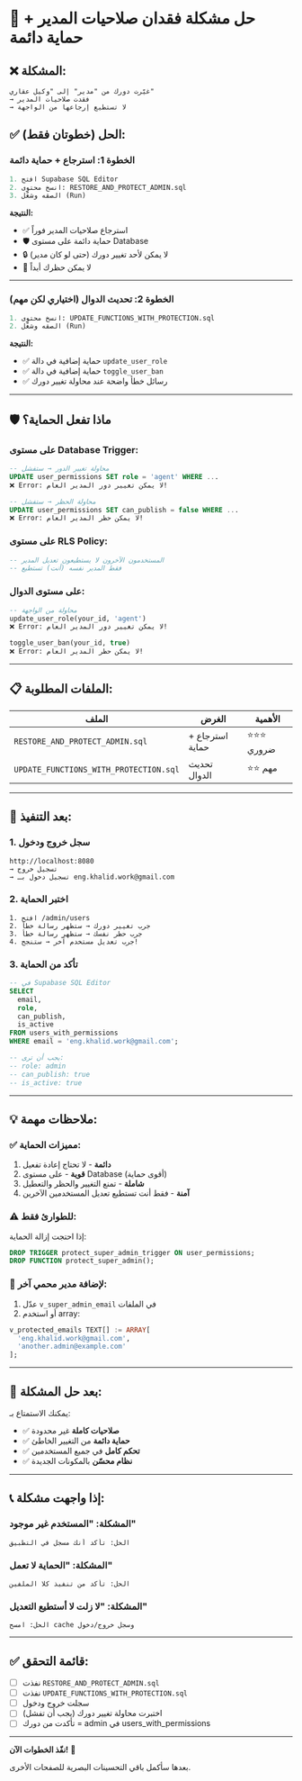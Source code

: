 # 🚨 حل مشكلة فقدان صلاحيات المدير + حماية دائمة

## ❌ المشكلة:
```
غيّرت دورك من "مدير" إلى "وكيل عقاري"
→ فقدت صلاحيات المدير
→ لا تستطيع إرجاعها من الواجهة
```

## ✅ الحل (خطوتان فقط):

### الخطوة 1: استرجاع + حماية دائمة
```sql
1. افتح Supabase SQL Editor
2. انسخ محتوى: RESTORE_AND_PROTECT_ADMIN.sql
3. الصقه وشغّل (Run)
```

**النتيجة:**
- ✅ استرجاع صلاحيات المدير فوراً
- 🛡️ حماية دائمة على مستوى Database
- 🔒 لا يمكن لأحد تغيير دورك (حتى لو كان مدير)
- 🚫 لا يمكن حظرك أبداً

---

### الخطوة 2: تحديث الدوال (اختياري لكن مهم)
```sql
1. انسخ محتوى: UPDATE_FUNCTIONS_WITH_PROTECTION.sql
2. الصقه وشغّل (Run)
```

**النتيجة:**
- ✅ حماية إضافية في دالة `update_user_role`
- ✅ حماية إضافية في دالة `toggle_user_ban`
- ✅ رسائل خطأ واضحة عند محاولة تغيير دورك

---

## 🛡️ ماذا تفعل الحماية؟

### على مستوى Database Trigger:
```sql
-- محاولة تغيير الدور → ستفشل
UPDATE user_permissions SET role = 'agent' WHERE ...
❌ Error: لا يمكن تغيير دور المدير العام!

-- محاولة الحظر → ستفشل  
UPDATE user_permissions SET can_publish = false WHERE ...
❌ Error: لا يمكن حظر المدير العام!
```

### على مستوى RLS Policy:
```sql
-- المستخدمون الآخرون لا يستطيعون تعديل المدير
-- فقط المدير نفسه (أنت) تستطيع
```

### على مستوى الدوال:
```sql
-- محاولة من الواجهة
update_user_role(your_id, 'agent')
❌ Error: لا يمكن تغيير دور المدير العام!

toggle_user_ban(your_id, true)
❌ Error: لا يمكن حظر المدير العام!
```

---

## 📋 الملفات المطلوبة:

| الملف | الغرض | الأهمية |
|------|-------|---------|
| `RESTORE_AND_PROTECT_ADMIN.sql` | استرجاع + حماية | ⭐⭐⭐ ضروري |
| `UPDATE_FUNCTIONS_WITH_PROTECTION.sql` | تحديث الدوال | ⭐⭐ مهم |

---

## 🎯 بعد التنفيذ:

### 1. سجل خروج ودخول
```
http://localhost:8080
→ تسجيل خروج
→ تسجيل دخول بـ eng.khalid.work@gmail.com
```

### 2. اختبر الحماية
```
1. افتح /admin/users
2. جرب تغيير دورك → ستظهر رسالة خطأ
3. جرب حظر نفسك → ستظهر رسالة خطأ
4. جرب تعديل مستخدم آخر → ستنجح!
```

### 3. تأكد من الحماية
```sql
-- في Supabase SQL Editor
SELECT 
  email,
  role,
  can_publish,
  is_active
FROM users_with_permissions
WHERE email = 'eng.khalid.work@gmail.com';

-- يجب أن ترى:
-- role: admin
-- can_publish: true
-- is_active: true
```

---

## 💡 ملاحظات مهمة:

### ✅ مميزات الحماية:
1. **دائمة** - لا تحتاج إعادة تفعيل
2. **قوية** - على مستوى Database (أقوى حماية)
3. **شاملة** - تمنع التغيير والحظر والتعطيل
4. **آمنة** - فقط أنت تستطيع تعديل المستخدمين الآخرين

### ⚠️ للطوارئ فقط:
إذا احتجت إزالة الحماية:
```sql
DROP TRIGGER protect_super_admin_trigger ON user_permissions;
DROP FUNCTION protect_super_admin();
```

### 🔧 لإضافة مدير محمي آخر:
1. عدّل `v_super_admin_email` في الملفات
2. أو استخدم array:
```sql
v_protected_emails TEXT[] := ARRAY[
  'eng.khalid.work@gmail.com',
  'another.admin@example.com'
];
```

---

## 🎨 بعد حل المشكلة:

يمكنك الاستمتاع بـ:
- ✅ **صلاحيات كاملة** غير محدودة
- ✅ **حماية دائمة** من التغيير الخاطئ
- ✅ **تحكم كامل** في جميع المستخدمين
- ✅ **نظام محسّن** بالمكونات الجديدة

---

## 📞 إذا واجهت مشكلة:

### المشكلة: "المستخدم غير موجود"
```
الحل: تأكد أنك مسجل في التطبيق
```

### المشكلة: "الحماية لا تعمل"
```
الحل: تأكد من تنفيذ كلا الملفين
```

### المشكلة: "لا زلت لا أستطيع التعديل"
```
الحل: امسح cache وسجل خروج/دخول
```

---

## ✅ قائمة التحقق:

- [ ] نفذت `RESTORE_AND_PROTECT_ADMIN.sql`
- [ ] نفذت `UPDATE_FUNCTIONS_WITH_PROTECTION.sql`
- [ ] سجلت خروج ودخول
- [ ] اختبرت محاولة تغيير دورك (يجب أن تفشل)
- [ ] تأكدت من دورك = admin في users_with_permissions

---

**نفّذ الخطوات الآن!** 🚀

بعدها سأكمل باقي التحسينات البصرية للصفحات الأخرى.
